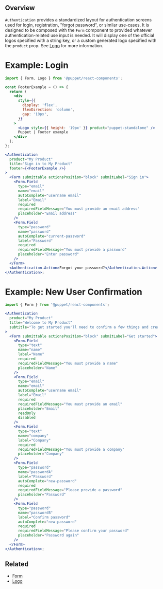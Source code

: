 ## Overview

`Authentication` provides a standardized layout for authentication screens used for login, registration, "forgot password", or similar use-cases. It is designed to be composed with the `Form` component to provided whatever authentication-related use input is needed. It will display one of the official logos specified with a string key, or a custom generated logo specified with the `product` prop. See [Logo](#/React%20Components/Logo) for more information.

# Example: Login

```jsx
import { Form, Logo } from '@puppet/react-components';

const FooterExample = () => {
  return (
    <div
      style={{
        display: 'flex',
        flexDirection: 'column',
        gap: '10px',
      }}
    >
      <Logo style={{ height: '19px' }} product="puppet-standalone" />
      Puppet | Footer example
    </div>
  );
};

<Authentication
  product="My Product"
  title="Sign in to My Product"
  footer={<FooterExample />}
>
  <Form submittable actionsPosition="block" submitLabel="Sign in">
    <Form.Field
      type="email"
      name="email"
      autoComplete="username email"
      label="Email"
      required
      requiredFieldMessage="You must provide an email address"
      placeholder="Email address"
    />
    <Form.Field
      type="password"
      name="password"
      autoComplete="current-password"
      label="Password"
      required
      requiredFieldMessage="You must provide a password"
      placeholder="Enter password"
    />
  </Form>
  <Authentication.Action>Forgot your password?</Authentication.Action>
</Authentication>;
```

# Example: New User Confirmation

```jsx
import { Form } from '@puppet/react-components';

<Authentication
  product="My Product"
  title="Welcome to My Product"
  subtitle="To get started you'll need to confirm a few things and create a password"
>
  <Form submittable actionsPosition="block" submitLabel="Get started">
    <Form.Field
      type="text"
      name="name"
      label="Name"
      required
      requiredFieldMessage="You must provide a name"
      placeholder="Name"
    />
    <Form.Field
      type="email"
      name="email"
      autoComplete="username email"
      label="Email"
      required
      requiredFieldMessage="You must provide an email"
      placeholder="Email"
      readOnly
      disabled
    />
    <Form.Field
      type="text"
      name="company"
      label="Company"
      required
      requiredFieldMessage="You must provide a company"
      placeholder="Company"
    />
    <Form.Field
      type="password"
      name="passwordA"
      label="Password"
      autoComplete="new-password"
      required
      requiredFieldMessage="Please provide a password"
      placeholder="Password"
    />
    <Form.Field
      type="password"
      name="passwordB"
      label="Confirm password"
      autoComplete="new-password"
      required
      requiredFieldMessage="Please confirm your password"
      placeholder="Password again"
    />
  </Form>
</Authentication>;
```

## Related

- [Form](#/React%20Components/Form)
- [Logo](#/React%20Components/Logo)
